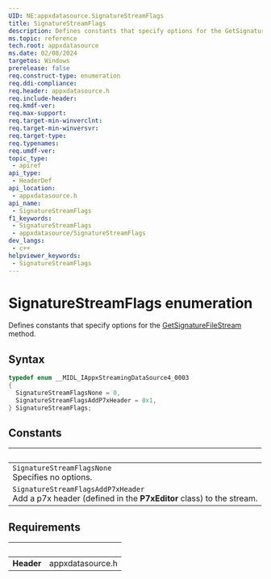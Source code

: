 ```yaml
---
UID: NE:appxdatasource.SignatureStreamFlags
title: SignatureStreamFlags
description: Defines constants that specify options for the GetSignatureFileStream method.
ms.topic: reference
tech.root: appxdatasource
ms.date: 02/08/2024
targetos: Windows
prerelease: false
req.construct-type: enumeration
req.ddi-compliance: 
req.header: appxdatasource.h
req.include-header: 
req.kmdf-ver: 
req.max-support: 
req.target-min-winverclnt: 
req.target-min-winversvr: 
req.target-type: 
req.typenames: 
req.umdf-ver: 
topic_type:
 - apiref
api_type:
 - HeaderDef
api_location:
 - appxdatasource.h
api_name:
 - SignatureStreamFlags
f1_keywords:
 - SignatureStreamFlags
 - appxdatasource/SignatureStreamFlags
dev_langs:
 - c++
helpviewer_keywords:
 - SignatureStreamFlags
---
```


# SignatureStreamFlags enumeration

Defines constants that specify options for the [GetSignatureFileStream](./nf-appxdatasource-iappxstreamingdatasource4-getsignaturefilestream.md) method.

## Syntax

```cpp
typedef enum __MIDL_IAppxStreamingDataSource4_0003
{
  SignatureStreamFlagsNone = 0,
  SignatureStreamFlagsAddP7xHeader = 0x1,
} SignatureStreamFlags;
```

## Constants

| &nbsp; |
| -- |
| `SignatureStreamFlagsNone`<br> Specifies no options. |
| `SignatureStreamFlagsAddP7xHeader`<br> Add a p7x header (defined in the **P7xEditor** class) to the stream. |

## Requirements

| &nbsp; | &nbsp; |
| ---- |:---- |
| **Header** | appxdatasource.h |
